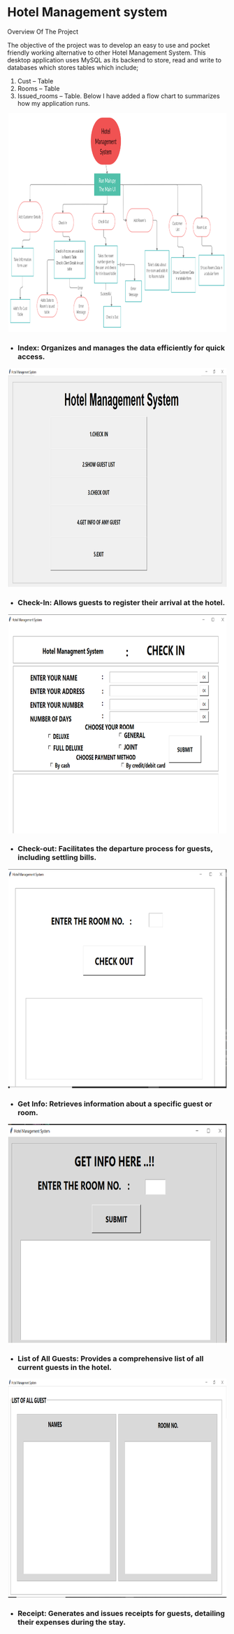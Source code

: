 # Hotel Management system

Overview Of The Project

The objective of the project was to develop an easy to use and pocket friendly working alternative to other Hotel Management System. This desktop application uses MySQL as its backend to store, read and write to databases which stores tables which include;
1)	Cust – Table
2)	Rooms – Table 
3)	Issued_rooms – Table.
Below I have added a flow chart to summarizes how my application runs.

  <p align="center">
   <img width="500" height="500"src="imgs/FLOW_CHART.jpg">
  </p>
  

- ### **Index**: Organizes and manages the data efficiently for quick access.

<p align="center">
   <img width="500" height="500"src="imgs/img4.png">
</p>

- ### **Check-In**: Allows guests to register their arrival at the hotel.

<p align="center">
   <img width="500" height="500"src="imgs/img1.png">
</p>


- ### **Check-out**: Facilitates the departure process for guests, including settling bills.

<p align="center">
   <img width="500" height="500"src="imgs/img2.png">
</p>


- ### **Get Info**: Retrieves information about a specific guest or room.

<p align="center">
   <img width="500" height="500"src="imgs/img3.png">
</p>

- ### **List of All Guests**: Provides a comprehensive list of all current guests in the hotel.

<p align="center">
   <img width="500" height="500"src="imgs/img5.png">
</p>

- ### **Receipt**: Generates and issues receipts for guests, detailing their expenses during the stay.
